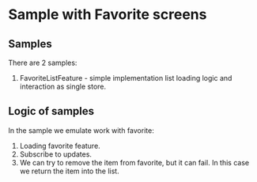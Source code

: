 # Sample with Favorite screens

## Samples

There are 2 samples:

1. FavoriteListFeature - simple implementation list loading logic and interaction as single store.

## Logic of samples

In the sample we emulate work with favorite:

1. Loading favorite feature.
2. Subscribe to updates.
3. We can try to remove the item from favorite, but it can fail. In this case we return the item into the list.